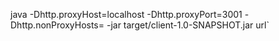 java -Dhttp.proxyHost=localhost -Dhttp.proxyPort=3001 -Dhttp.nonProxyHosts= -jar target/client-1.0-SNAPSHOT.jar url`

